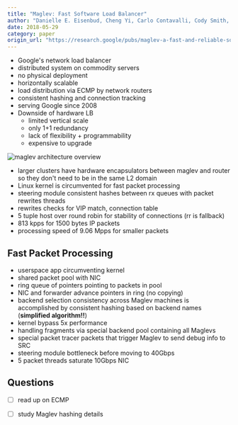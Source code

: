 ```yaml
---
title: "Maglev: Fast Software Load Balancer"
author: "Danielle E. Eisenbud, Cheng Yi, Carlo Contavalli, Cody Smith, Ardas Cilingiroglu, Bin Cheyney, Wentao Shang, Jinnah Dylan Hosein, Roman Kononov, Eric Mann-Hielscher"
date: 2018-05-29
category: paper
origin_url: "https://research.google/pubs/maglev-a-fast-and-reliable-software-network-load-balancer/"
---
```


- Google's network load balancer
- distributed system on commodity servers
- no physical deployment
- horizontally scalable
- load distribution via ECMP by network routers
- consistent hashing and connection tracking
- serving Google since 2008
- Downside of hardware LB
  - limited vertical scale
  - only 1+1 redundancy
  - lack of flexibility + programmability
  - expensive to upgrade

![maglev architecture overview](/images/reading/maglev/sketch.png)

- larger clusters have hardware encapsulators between maglev and router so they don't need to be in the same L2 domain
- Linux kernel is circumvented for fast packet processing
- steering module consistent hashes between rx queues with packet rewrites threads
- rewrites checks for VIP match, connection table
- 5 tuple host over round robin for stability of connections (rr is fallback)
- 813 kpps for 1500 bytes IP packets
- processing speed of 9.06 Mpps for smaller packets

## Fast Packet Processing
- userspace app circumventing kernel
- shared packet pool with NIC
- ring queue of pointers pointing to packets in pool
- NIC and forwarder advance pointers in ring (no copying)
- backend selection consistency across Maglev machines is accomplished by consistent hashing based on backend names (**simplified algorithm!!**)
- kernel bypass 5x performance
- handling fragments via special backend pool containing all Maglevs
- special packet tracer packets that trigger Maglev to send debug info to SRC
- steering module bottleneck before moving to 40Gbps
- 5 packet threads saturate 10Gbps NIC

## Questions
- [ ] read up on ECMP
- [ ] study Maglev hashing details

